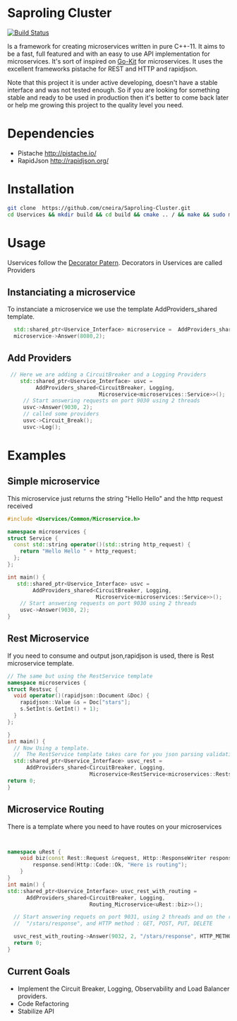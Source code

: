 # Saproling Cluster

[![Build Status](https://travis-ci.org/cneira/Uservices.svg?branch=master)](https://travis-ci.org/cneira/Uservices)

Is a framework for creating microservices written in pure C++-11.
It aims to be a fast, full featured and with an easy to use API implementation for microservices.
It's sort of inspired on [Go-Kit](https://gokit.io/) for microservices. It uses the excellent frameworks pistache for REST and HTTP and rapidjson. 

Note that this project it is under active developing, doesn't have a stable interface and was not tested enough. So if you are looking for something stable and ready to be used in production then it's better to come back later or help me growing this project to the quality level you need.

# Dependencies

* Pistache http://pistache.io/
* RapidJson http://rapidjson.org/

# Installation
```bash
git clone  https://github.com/cneira/Saproling-Cluster.git
cd Uservices && mkdir build && cd build && cmake .. / && make && sudo make install
```

# Usage

Uservices follow the [Decorator Patern](https://en.wikipedia.org/wiki/Decorator_pattern).
Decorators in Uservices are called Providers

## Instanciating a microservice
 To instanciate a microservice we use the template AddProviders_shared template.
 
 ```cpp
   std::shared_ptr<Uservice_Interface> microservice =  AddProviders_shared<Microservice<microservices::Service>>();
   microservice->Answer(8080,2);
 ```
## Add Providers
```cpp
 // Here we are adding a CircuitBreaker and a Logging Providers
    std::shared_ptr<Uservice_Interface> usvc =
         AddProviders_shared<CircuitBreaker, Logging,
                             Microservice<microservices::Service>>();
     // Start answering requests on port 9030 using 2 threads
     usvc->Answer(9030, 2);
     // called some providers
     usvc->Circuit_Break();
     usvc->Log();
```

# Examples

## Simple microservice
This microservice just returns the string "Hello Hello" and the  http request received 
```cpp
#include <Uservices/Common/Microservice.h>

namespace microservices {
struct Service {
  const std::string operator()(std::string http_request) {
    return "Hello Hello " + http_request;
  };
};

int main() {
   std::shared_ptr<Uservice_Interface> usvc =
        AddProviders_shared<CircuitBreaker, Logging,
                            Microservice<microservices::Service>>();
    // Start answering requests on port 9030 using 2 threads
    usvc->Answer(9030, 2);
}
```

## Rest Microservice
If you need to consume and output json,rapidjson is used, there is Rest microservice template.

```cpp 
// The same but using the RestService template
namespace microservices {
struct Restsvc {
  void operator()(rapidjson::Document &Doc) {
    rapidjson::Value &s = Doc["stars"];
    s.SetInt(s.GetInt() + 1);
  }
};

}
int main() {
  // Now Using a template.
  //  The RestService template takes care for you json parsing validation.
  std::shared_ptr<Uservice_Interface> usvc_rest =
      AddProviders_shared<CircuitBreaker, Logging,
                          Microservice<RestService<microservices::Restsvc>>>();
return 0;                          
}
```
## Microservice Routing
There is a template where you need to have routes on your microservices
```cpp


namespace uRest {
    void biz(const Rest::Request &request, Http::ResponseWriter response) {
        response.send(Http::Code::Ok, "Here is routing");
    }
}
int main() {
std::shared_ptr<Uservice_Interface> usvc_rest_with_routing =
      AddProviders_shared<CircuitBreaker, Logging,
                          Routing_Microservice<uRest::biz>>();

  // Start answering requets on port 9031, using 2 threads and on the route
  //  "/stars/response", and HTTP method : GET, POST, PUT, DELETE

  usvc_rest_with_routing->Answer(9032, 2, "/stars/response", HTTP_METHOD::GET);
  return 0;
}
```

## Current Goals

  * Implement the Circuit Breaker, Logging, Observability and Load Balancer providers.
  * Code Refactoring
  * Stabilize API
 